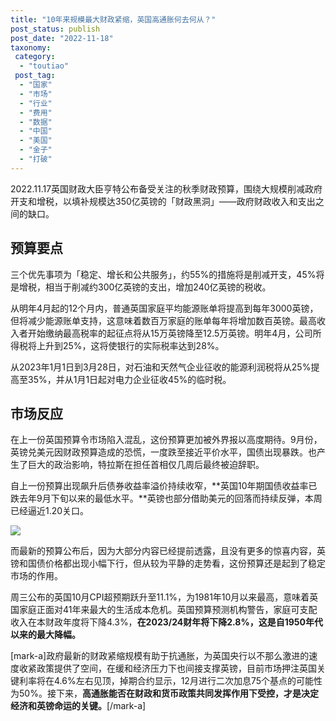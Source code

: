 ```yaml
---
title: "10年来规模最大财政紧缩，英国高通胀何去何从？"
post_status: publish
post_date: "2022-11-18"
taxonomy:
 category: 
  - "toutiao"
 post_tag: 
  - "国家"
  - "市场"
  - "行业"
  - "费用"
  - "数据"
  - "中国"
  - "美国"
  - "金子"
  - "打破"
---
```


2022.11.17英国财政大臣亨特公布备受关注的秋季财政预算，围绕大规模削减政府开支和增税，以填补规模达350亿英镑的「财政黑洞」——政府财政收入和支出之间的缺口。

## 预算要点

三个优先事项为「稳定、增长和公共服务」，约55%的措施将是削减开支，45%将是增税，相当于削减约300亿英镑的支出，增加240亿英镑的税收。

从明年4月起的12个月内，普通英国家庭平均能源账单将提高到每年3000英镑，但将减少能源账单支持，这意味着数百万家庭的账单每年将增加数百英镑。最高收入者开始缴纳最高税率的起征点将从15万英镑降至12.5万英镑。明年4月，公司所得税将上升到25%，这将使银行的实际税率达到28%。

从2023年1月1日到3月28日，对石油和天然气企业征收的能源利润税将从25%提高至35%，并从1月1日起对电力企业征收45%的临时税。

## 市场反应

在上一份英国预算令市场陷入混乱，这份预算更加被外界报以高度期待。9月份，英镑兑美元因财政预算造成的恐慌，一度跌至接近平价水平，国债出现暴跌。也产生了巨大的政治影响，特拉斯在担任首相仅几周后最终被迫辞职。

自上一份预算出现飙升后债券收益率溢价持续收窄，**英国10年期国债收益率已跌去年9月下旬以来的最低水平。**英镑也部分借助美元的回落而持续反弹，本周已经逼近1.20关口。

![](https://cdn.fendou.la/funstoutiao/2022/11/market-turmoil.png)

而最新的预算公布后，因为大部分内容已经提前透露，且没有更多的惊喜内容，英镑和国债价格都出现小幅下行，但从较为平静的走势看，这份预算还是起到了稳定市场的作用。

周三公布的英国10月CPI超预期跃升至11.1%，为1981年10月以来最高，意味着英国家庭正面对41年来最大的生活成本危机。英国预算预测机构警告，家庭可支配收入在本财政年度将下降4.3%，**在2023/24财年将下降2.8%，这是自1950年代以来的最大降幅。**

[mark-a]政府最新的财政紧缩规模有助于抗通胀，为英国央行以不那么激进的速度收紧政策提供了空间，在缓和经济压力下也间接支撑英镑，目前市场押注英国关键利率将在4.6%左右见顶，掉期合约显示，12月进行二次加息75个基点的可能性为50%。接下来，**高通胀能否在财政和货币政策共同发挥作用下受控，才是决定经济和英镑命运的关键。**[/mark-a]
